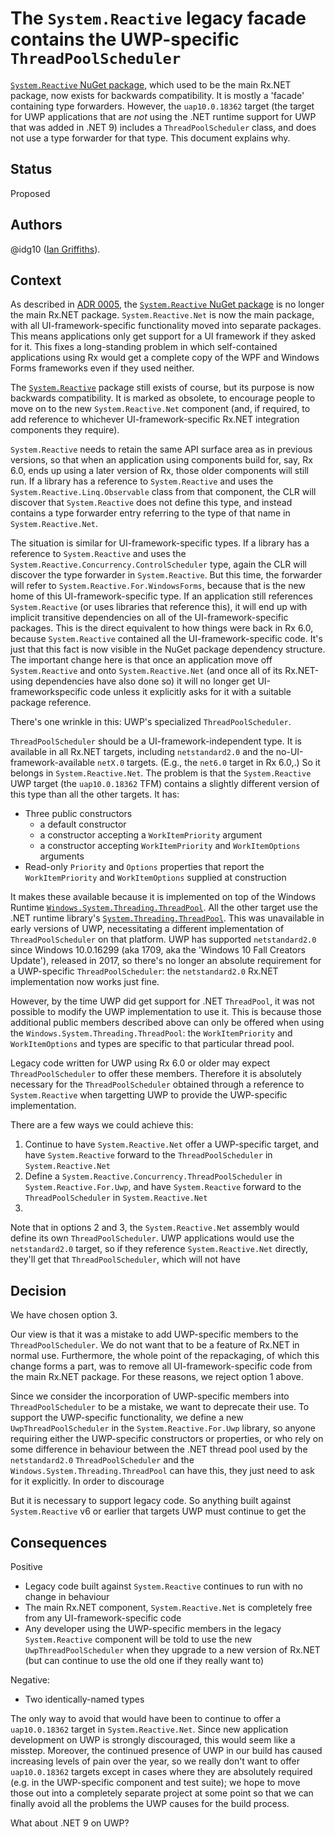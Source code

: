 # The `System.Reactive` legacy facade contains the UWP-specific `ThreadPoolScheduler`

[`System.Reactive` NuGet package](https://www.nuget.org/packages/System.Reactive/), which used to be the main Rx.NET package, now exists for backwards compatibility. It is mostly a 'facade' containing type forwarders. However, the `uap10.0.18362` target (the target for UWP applications that are _not_ using the .NET runtime support for UWP that was added in .NET 9) includes a `ThreadPoolScheduler` class, and does not use a type forwarder for that type. This document explains why.

## Status

Proposed


## Authors

@idg10 ([Ian Griffiths](https://endjin.com/who-we-are/our-people/ian-griffiths/)).


## Context

As described in [ADR 0005](0005-package-split.md), the [`System.Reactive` NuGet package](https://www.nuget.org/packages/System.Reactive/) is no longer the main Rx.NET package. `System.Reactive.Net` is now the main package, with all UI-framework-specific functionality moved into separate packages. This means applications only get support for a UI framework if they asked for it. This fixes a long-standing problem in which self-contained applications using Rx would get a complete copy of the WPF and Windows Forms frameworks even if they used neither.

The [`System.Reactive`](https://www.nuget.org/packages/System.Reactive/) package still exists of course, but its purpose is now backwards compatibility. It is marked as obsolete, to encourage people to move on to the new `System.Reactive.Net` component (and, if required, to add reference to whichever UI-framework-specific Rx.NET integration components they require).

`System.Reactive` needs to retain the same API surface area as in previous versions, so that when an application using components build for, say, Rx 6.0, ends up using a later version of Rx, those older components will still run. If a library has a reference to `System.Reactive` and uses the `System.Reactive.Linq.Observable` class from that component, the CLR will discover that `System.Reactive` does not define this type, and instead contains a type forwarder entry referring to the type of that name in `System.Reactive.Net`.

The situation is similar for UI-framework-specific types. If a library has a reference to `System.Reactive` and uses the `System.Reactive.Concurrency.ControlScheduler` type, again the CLR will discover the type forwarder in `System.Reactive`. But this time, the forwarder will refer to `System.Reactive.For.WindowsForms`, because that is the new home of this UI-framework-specific type. If an application still references `System.Reactive` (or uses libraries that reference this), it will end up with implicit transitive dependencies on all of the UI-framework-specific packages. This is the direct equivalent to how things were back in Rx 6.0, because `System.Reactive` contained all the UI-framework-specific code. It's just that this fact is now visible in the NuGet package dependency structure. The important change here is that once an application move off `System.Reactive` and onto `System.Reactive.Net` (and once all of its Rx.NET-using dependencies have also done so) it will no longer get UI-frameworkspecific code unless it explicitly asks for it with a suitable package reference.

There's one wrinkle in this: UWP's specialized `ThreadPoolScheduler`.

`ThreadPoolScheduler` should be a UI-framework-independent type. It is available in all Rx.NET targets, including `netstandard2.0` and the no-UI-framework-available `netX.0` targets. (E.g., the `net6.0` target in Rx 6.0,.) So it belongs in `System.Reactive.Net`. The problem is that the `System.Reactive` UWP target (the `uap10.0.18362` TFM) contains a slightly different version of this type than all the other targets. It has:

* Three public constructors
  * a default constructor
  * a constructor accepting a `WorkItemPriority` argument
  * a constructor accepting `WorkItemPriority` and `WorkItemOptions` arguments
* Read-only `Priority` and `Options` properties that report the `WorkItemPriority` and `WorkItemOptions` supplied at construction

It makes these available because it is implemented on top of the Windows Runtime [`Windows.System.Threading.ThreadPool`](https://learn.microsoft.com/en-us/uwp/api/windows.system.threading.threadpool?view=winrt-18362). All the other target use the .NET runtime library's [`System.Threading.ThreadPool`](https://learn.microsoft.com/en-us/dotnet/api/system.threading.threadpool). This was unavailable in early versions of UWP, necessitating a different implementation of `ThreadPoolScheduler` on that platform. UWP has supported `netstandard2.0` since Windows 10.0.16299 (aka 1709, aka the 'Windows 10 Fall Creators Update'), released in 2017, so there's no longer an absolute requirement for a UWP-specific `ThreadPoolScheduler`: the `netstandard2.0` Rx.NET implementation now works just fine.

However, by the time UWP did get support for .NET `ThreadPool`, it was not possible to modify the UWP implementation to use it. This is because those additional public members described above can only be offered when using the `Windows.System.Threading.ThreadPool`: the `WorkItemPriority` and `WorkItemOptions` and types are specific to that particular thread pool.

Legacy code written for UWP using Rx 6.0 or older may expect `ThreadPoolScheduler` to offer these members. Therefore it is absolutely necessary for the `ThreadPoolScheduler` obtained through a reference to `System.Reactive` when targetting UWP to provide the UWP-specific implementation.

There are a few ways we could achieve this:

1. Continue to have `System.Reactive.Net` offer a UWP-specific target, and have `System.Reactive` forward to the `ThreadPoolScheduler` in `System.Reactive.Net`
2. Define a `System.Reactive.Concurrency.ThreadPoolScheduler` in `System.Reactive.For.Uwp`, and have `System.Reactive` forward to the `ThreadPoolScheduler` in `System.Reactive.Net`
3.

Note that in options 2 and 3, the `System.Reactive.Net` assembly would define its own `ThreadPoolScheduler`. UWP applications would use the `netstandard2.0` target, so if they reference `System.Reactive.Net` directly, they'll get that `ThreadPoolScheduler`, which will not have 


## Decision

We have chosen option 3.

Our view is that it was a mistake to add UWP-specific members to the `ThreadPoolScheduler`. We do not want that to be a feature of Rx.NET in normal use. Furthermore, the whole point of the repackaging, of which this change forms a part, was to remove all UI-framework-specific code from the main Rx.NET package. For these reasons, we reject option 1 above.

Since we consider the incorporation of UWP-specific members into `ThreadPoolScheduler` to be a mistake, we want to deprecate their use. To support the UWP-specific functionality, we define a new `UwpThreadPoolScheduler` in the `System.Reactive.For.Uwp` library, so anyone requiring either the UWP-specific constructors or properties, or who rely on some difference in behaviour between the .NET thread pool used by the `netstandard2.0` `ThreadPoolScheduler` and the `Windows.System.Threading.ThreadPool` can have this, they just need to ask for it explicitly. In order to discourage 

But it is necessary to support legacy code. So anything built against `System.Reactive` v6 or earlier that targets UWP must continue to get the



## Consequences

Positive
* Legacy code built against `System.Reactive` continues to run with no change in behaviour
* The main Rx.NET component, `System.Reactive.Net` is completely free from any UI-framework-specific code
* Any developer using the UWP-specific members in the legacy `System.Reactive` component will be told to use the new `UwpThreadPoolScheduler` when they upgrade to a new version of Rx.NET (but can continue to use the old one if they really want to)

Negative:
* Two identically-named types

The only way to avoid that would have been to continue to offer a `uap10.0.18362` target in `System.Reactive.Net`. Since new application development on UWP is strongly discouraged, this would seem like a misstep. Moreover, the continued presence of UWP in our build has caused increasing levels of pain over the year, so we really don't want to offer `uap10.0.18362` targets except in cases where they are absolutely required (e.g. in the UWP-specific component and test suite); we hope to move those out into a completely separate project at some point so that we can finally avoid all the problems the UWP causes for the build process.


What about .NET 9 on UWP?